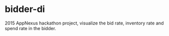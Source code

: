 # bidder-di
2015 AppNexus hackathon project, visualize the bid rate, inventory rate and spend rate in the bidder.
